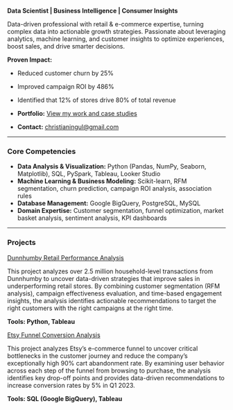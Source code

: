 **Data Scientist | Business Intelligence | Consumer Insights**

Data-driven professional with retail & e-commerce expertise, turning complex data into actionable growth strategies. Passionate about leveraging analytics, machine learning, and customer insights to optimize experiences, boost sales, and drive smarter decisions.

**Proven Impact:**
- Reduced customer churn by 25%
- Improved campaign ROI by 486% 
- Identified that 12% of stores drive 80% of total revenue

- **Portfolio:** [View my work and case studies](https://datascienceportfol.io/cingul)
- **Contact:** [christianingul@gmail.com](mailto:christianingul@gmail.com)

---

### Core Competencies


- **Data Analysis & Visualization:** Python (Pandas, NumPy, Seaborn, Matplotlib), SQL, PySpark, Tableau, Looker Studio
- **Machine Learning & Business Modeling:** Scikit-learn, RFM segmentation, churn prediction, campaign ROI analysis, association rules
- **Database Management:** Google BigQuery, PostgreSQL, MySQL
- **Domain Expertise:** Customer segmentation, funnel optimization, market basket analysis, sentiment analysis, KPI dashboards

---

### Projects

<a href="https://github.com/ashishkumar-ds/data-science-projects/tree/6432c503507b31158d642d89b9b5a6d09c58b0e5/dunnhumby-retail-performance-analysis">Dunnhumby Retail Performance Analysis</a>

This project analyzes over 2.5 million household-level transactions from Dunnhumby to uncover data-driven strategies that improve sales in underperforming retail stores. By combining customer segmentation (RFM analysis), campaign effectiveness evaluation, and time-based engagement insights, the analysis identifies actionable recommendations to target the right customers with the right campaigns at the right time.

**Tools: Python, Tableau**

<a href="https://github.com/ashishkumar-ds/data-science-projects/tree/main/etsy-funnel-conversion-analysis">Etsy Funnel Conversion Analysis</a>

This project analyzes Etsy’s e-commerce funnel to uncover critical bottlenecks in the customer journey and reduce the company’s exceptionally high 90% cart abandonment rate. By examining user behavior across each step of the funnel from browsing to purchase, the analysis identifies key drop-off points and provides data-driven recommendations to increase conversion rates by 5% in Q1 2023. 

**Tools: SQL (Google BigQuery), Tableau**
